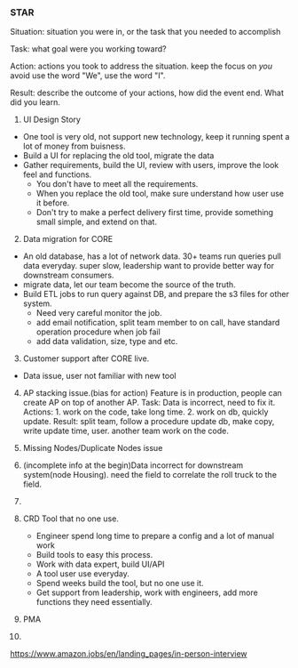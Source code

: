 ### STAR

Situation: situation you were in, or the task that you needed to accomplish

Task: what goal were you working toward?

Action: actions you took to address the situation. keep the focus on *you* avoid use the word "We", use the word "I". 

Result: describe the outcome of your actions, how did the event end. What did you learn. 

1. UI Design Story
  - One tool is very old, not support new technology, keep it running spent a lot of money from buisness.
  - Build a UI for replacing the old tool, migrate the data
  - Gather requirements, build the UI, review with users, improve the look feel and functions. 
    - You don't have to meet all the requirements. 
    - When you replace the old tool, make sure understand how user use it before.
    - Don't try to make a perfect delivery first time, provide something small simple, and extend on that.
  
2. Data migration for CORE
  - An old database, has a lot of network data. 30+ teams run queries pull data everyday. super slow, leadership want to provide better way for downstream consumers.
  - migrate data, let our team become the source of the truth. 
  - Build ETL jobs to run query against DB, and prepare the s3 files for other system.
    - Need very careful monitor the job.
    - add email notification, split team member to on call, have standard operation procedure when job fail
    - add data validation, size, type and etc. 
    
3. Customer support after CORE live.
  - Data issue, user not familiar with new tool
 
 
4. AP stacking issue.(bias for action)
  Feature is in production, people can create AP on top of another AP.
  Task: Data is incorrect, need to fix it.
  Actions: 1. work on the code, take long time. 2. work on db, quickly update. 
  Result: split team, follow a procedure update db, make copy, write update time, user. another team work on the code. 

5. Missing Nodes/Duplicate Nodes issue

6. (incomplete info at the begin)Data incorrect for downstream system(node Housing). need the field to correlate the roll truck to the field. 

7. 

5. CRD Tool that no one use. 
   - Engineer spend long time to prepare a config and a lot of manual work
   - Build tools to easy this process.
   - Work with data expert, build UI/API 
    - A tool user use everyday. 
    - Spend weeks build the tool, but no one use it.
    - Get support from leadership, work with engineers, add more functions they need essentially. 
  
4. PMA

5. 

https://www.amazon.jobs/en/landing_pages/in-person-interview
